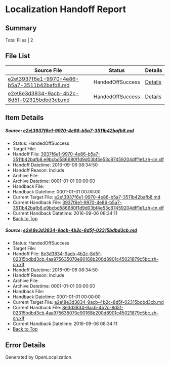 # <a name='report-top'></a> Localization Handoff Report

## Summary
 Total Files | 2

## File List
 Source File | Status | Details 
 ----------- | ------ | ------- 
 [e2e\3937f6e1-9970-4e86-b5a7-3511b42bafb8.md](https://github.com/OpenLocalizationTestOrg/ol-test0/blob/deb09a2ca822eb422627dcc288deddb1062f6b5f/e2e/3937f6e1-9970-4e86-b5a7-3511b42bafb8.md) | HandedOffSuccess | [Details](#e086007d22988cb52a607d98c2358b843c2c43251)
 [e2e\8e3d3834-9acb-4b2c-8d5f-02315bdbd3cb.md](https://github.com/OpenLocalizationTestOrg/ol-test0/blob/deb09a2ca822eb422627dcc288deddb1062f6b5f/e2e/8e3d3834-9acb-4b2c-8d5f-02315bdbd3cb.md) | HandedOffSuccess | [Details](#bf7d038f641de5380600e24839f9a6576efa9e8a3)

## Item Details
##### <a name='e086007d22988cb52a607d98c2358b843c2c43251'></a> Source: [e2e\3937f6e1-9970-4e86-b5a7-3511b42bafb8.md](https://github.com/OpenLocalizationTestOrg/ol-test0/blob/deb09a2ca822eb422627dcc288deddb1062f6b5f/e2e/3937f6e1-9970-4e86-b5a7-3511b42bafb8.md)
* Status: HandedOffSuccess
* Target File: 
* Handoff File: [3937f6e1-9970-4e86-b5a7-3511b42bafb8.e9bcbd586680f1d9d03bf4e53c87459204dff1e1.zh-cn.xlf](https://github.com/OpenLocalizationTestOrg/ol-test0-handoff/blob/5a6a3c1eaed6d5b562ef221b795dfd2417c7536c/ol-handoff/OpenLocalizationTestOrg/ol-test0-zhcn/ci/ht/3937f6e1-9970-4e86-b5a7-3511b42bafb8.e9bcbd586680f1d9d03bf4e53c87459204dff1e1.zh-cn.xlf)
* Handoff Datetime: 2016-09-06 08:34:50
* Handoff Reason: Include
* Archive File: 
* Archive Datetime: 0001-01-01 00:00:00
* Handback File: 
* Handback Datetime: 0001-01-01 00:00:00
* Current Target File: [e2e\3937f6e1-9970-4e86-b5a7-3511b42bafb8.md](https://github.com/OpenLocalizationTestOrg/ol-test0-zhcn/blob/7cef1cc39b6a764d2e0a0e61a48cfbb3e50f2e4a/e2e/3937f6e1-9970-4e86-b5a7-3511b42bafb8.md)
* Current Handback File: [3937f6e1-9970-4e86-b5a7-3511b42bafb8.e9bcbd586680f1d9d03bf4e53c87459204dff1e1.zh-cn.xlf](https://github.com/OpenLocalizationTestOrg/ol-test0-handback/blob/41e935ec812206a6b6e599d9e5464ad38726fcb9/ol-handback/OpenLocalizationTestOrg/ol-test0-zhcn/ci/ht/3937f6e1-9970-4e86-b5a7-3511b42bafb8.e9bcbd586680f1d9d03bf4e53c87459204dff1e1.zh-cn.xlf)
* Current Handback Datetime: 2016-09-06 08:34:11
* [Back to Top](#report-top)

##### <a name='bf7d038f641de5380600e24839f9a6576efa9e8a3'></a> Source: [e2e\8e3d3834-9acb-4b2c-8d5f-02315bdbd3cb.md](https://github.com/OpenLocalizationTestOrg/ol-test0/blob/deb09a2ca822eb422627dcc288deddb1062f6b5f/e2e/8e3d3834-9acb-4b2c-8d5f-02315bdbd3cb.md)
* Status: HandedOffSuccess
* Target File: 
* Handoff File: [8e3d3834-9acb-4b2c-8d5f-02315bdbd3cb.4aa975635070e90168b200d8901c45021879c5bc.zh-cn.xlf](https://github.com/OpenLocalizationTestOrg/ol-test0-handoff/blob/5a6a3c1eaed6d5b562ef221b795dfd2417c7536c/ol-handoff/OpenLocalizationTestOrg/ol-test0-zhcn/ci/ht/8e3d3834-9acb-4b2c-8d5f-02315bdbd3cb.4aa975635070e90168b200d8901c45021879c5bc.zh-cn.xlf)
* Handoff Datetime: 2016-09-06 08:34:50
* Handoff Reason: Include
* Archive File: 
* Archive Datetime: 0001-01-01 00:00:00
* Handback File: 
* Handback Datetime: 0001-01-01 00:00:00
* Current Target File: [e2e\8e3d3834-9acb-4b2c-8d5f-02315bdbd3cb.md](https://github.com/OpenLocalizationTestOrg/ol-test0-zhcn/blob/7cef1cc39b6a764d2e0a0e61a48cfbb3e50f2e4a/e2e/8e3d3834-9acb-4b2c-8d5f-02315bdbd3cb.md)
* Current Handback File: [8e3d3834-9acb-4b2c-8d5f-02315bdbd3cb.4aa975635070e90168b200d8901c45021879c5bc.zh-cn.xlf](https://github.com/OpenLocalizationTestOrg/ol-test0-handback/blob/41e935ec812206a6b6e599d9e5464ad38726fcb9/ol-handback/OpenLocalizationTestOrg/ol-test0-zhcn/ci/ht/8e3d3834-9acb-4b2c-8d5f-02315bdbd3cb.4aa975635070e90168b200d8901c45021879c5bc.zh-cn.xlf)
* Current Handback Datetime: 2016-09-06 08:34:11
* [Back to Top](#report-top)


## Error Details

Generated by OpenLocalization.
